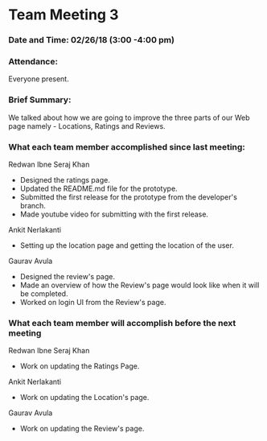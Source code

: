 # Team Meeting 3

### Date and Time: 02/26/18 (3:00 -4:00 pm)


### Attendance: 
Everyone present.

### Brief Summary:

We talked about how we are going to improve the three parts of our Web page namely - Locations, Ratings and Reviews. 

### What each team member accomplished since last meeting:

Redwan Ibne Seraj Khan
- Designed the ratings page.
- Updated the README.md file for the prototype.
- Submitted the first release for the prototype from the developer's branch.
- Made youtube video for submitting with the first release.

Ankit Nerlakanti
- Setting up the location page and getting the location of the user.

Gaurav Avula
- Designed the review's page. 
- Made an overview of how the Review's page would look like when it will be completed.
- Worked on login UI from the Review's page.

### What each team member will accomplish before the next meeting

Redwan Ibne Seraj Khan
- Work on updating the Ratings Page.

Ankit Nerlakanti
- Work on updating the Location's page.

Gaurav Avula
- Work on updating the Review's page.
